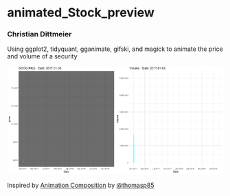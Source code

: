 # animated_Stock_preview

### Christian Dittmeier

Using ggplot2, tidyquant, gganimate, gifski, and magick to animate the price and volume of a security

![](goog_animated.gif)

Inspired by [Animation Composition](https://github.com/thomasp85/gganimate/wiki/Animation-Composition) by [@thomasp85](https://github.com/thomasp85)
